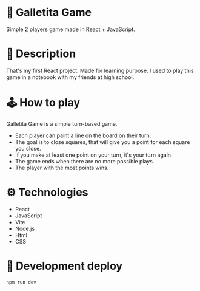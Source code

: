 # 🍪 Galletita Game
Simple 2 players game made in React + JavaScript.

# 📃 Description
That's my first React project. Made for learning purpose.
I used to play this game in a notebook with my friends at high school.

# 🕹️ How to play
Galletita Game is a simple turn-based game.
- Each player can paint a line on the board on their turn.
- The goal is to close squares, that will give you a point for each square you close.
- If you make at least one point on your turn, it's your turn again.
- The game ends when there are no more possible plays.
- The player with the most points wins.

# ⚙ Technologies
- React
- JavaScript
- Vite
- Node.js
- Html
- CSS

# 🚀 Development deploy
`npm run dev`

